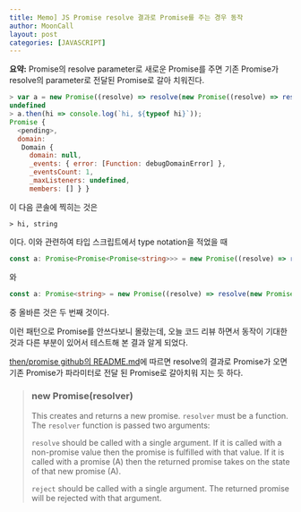 ```yaml
---
title: Memo] JS Promise resolve 결과로 Promise를 주는 경우 동작
author: MoonCall
layout: post
categories: [JAVASCRIPT]
---
```


**요약:** Promise의 resolve parameter로 새로운 Promise를 주면 기존 Promise가 resolve의 parameter로 전달된 Promise로 갈아 치워진다.

```javascript
> var a = new Promise((resolve) => resolve(new Promise((resolve) => resolve(new Promise(resolve => resolve("hi"))))));
undefined
> a.then(hi => console.log(`hi, ${typeof hi}`));
Promise {
  <pending>,
  domain: 
   Domain {
     domain: null,
     _events: { error: [Function: debugDomainError] },
     _eventsCount: 1,
     _maxListeners: undefined,
     members: [] } }
```

이 다음 콘솔에 찍히는 것은

```
> hi, string
```

이다. 이와 관련하여 타입 스크립트에서 type notation을 적었을 때

```typescript
const a: Promise<Promise<Promise<string>>> = new Promise((resolve) => resolve(new Promise((resolve) => resolve(new Promise(resolve => resolve("hi"))))));
```

와

```typescript
const a: Promise<string> = new Promise((resolve) => resolve(new Promise((resolve) => resolve(new Promise(resolve => resolve("hi"))))));
```

중 올바른 것은 두 번째 것이다.

이런 패턴으로 Promise를 안쓰다보니 몰랐는데, 오늘 코드 리뷰 하면서 동작이 기대한 것과 다른 부분이 있어서 테스트해 본 결과 알게 되었다.

[then/promise github의 README.md](https://github.com/then/promise#user-content-new-promiseresolver)에 따르면 resolve의 결과로 Promise가 오면 기존 Promise가 파라미터로 전달 된 Promise로 갈아치워 지는 듯 하다.

> ### new Promise(resolver)
>
> This creates and returns a new promise. `resolver` must be a function. The `resolver` function is passed two arguments:
>
> `resolve` should be called with a single argument. If it is called with a non-promise value then the promise is fulfilled with that value. If it is called with a promise (A) then the returned promise takes on the state of that new promise (A).
>
> `reject` should be called with a single argument. The returned promise will be rejected with that argument.
